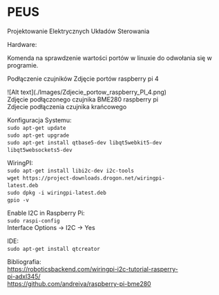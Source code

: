 # PEUS
Projektowanie Elektrycznych Układów Sterowania

Hardware:

Komenda na sprawdzenie wartości portów w linuxie do odwołania się w programie.

Podłączenie czujników
Zdjęcie portów raspberry pi 4
<div style="width:400px ; height: 400px">
![Alt text](./Images/Zdjecie_portow_raspberry_PI_4.png)  
<div>
Zdjęcie podłączonego czujnika BME280 raspberry pi
Zdjecie podłączenia czujnika krańcowego

Konfiguracja Systemu:  
```sudo apt-get update```  
```sudo apt-get upgrade```  
```sudo apt-get install qtbase5-dev libqt5webkit5-dev libqt5websockets5-dev```    

WiringPI:    
```sudo apt-get install libi2c-dev i2c-tools```    
```wget https://project-downloads.drogon.net/wiringpi-latest.deb```    
```sudo dpkg -i wiringpi-latest.deb```  
```gpio -v```  

Enable I2C in Raspberry Pi:   
```sudo raspi-config```    
Interface Options -> I2C -> Yes    
 
IDE:  
```sudo apt-get install qtcreator```  

Bibliografia:  
https://roboticsbackend.com/wiringpi-i2c-tutorial-rasperry-pi-adxl345/  
https://github.com/andreiva/raspberry-pi-bme280  
